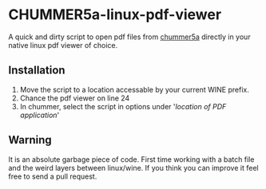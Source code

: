 # CHUMMER5a-linux-pdf-viewer
A quick and dirty script to open pdf files from [chummer5a](https://github.com/chummer5a/chummer5a) directly in your native linux pdf viewer of choice.

## Installation
1. Move the script to a location accessable by your current WINE prefix.
2. Chance the pdf viewer on line 24
3. In chummer, select the script in options under '_location of PDF application_'

## Warning
It is an absolute garbage piece of code. First time working with a batch file and the weird layers between linux/wine. If you think you can improve it feel free to send a pull request.
